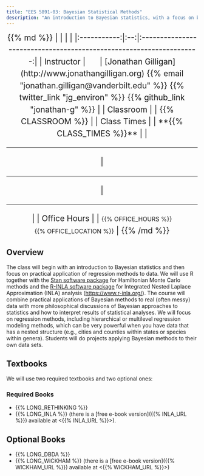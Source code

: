 ```yaml
---
title: "EES 5891-03: Bayesian Statistical Methods"
description: "An introduction to Bayesian statistics, with a focus on both practical application of Bayesian regression methods to data as well as philosophical background on statistical inference and interpretation of statistical analyses. Bayes's theorem and tools for applying it, including quadratic approximations, Hamiltonian Monte Carlo sampling, and Integrated Nested Laplace Approximation (INLA). Advanced methods, including multilevel regression methods and geospatial analysis."
---
```



<center style="font-size:150%;line-height:150%;">
{{% md %}}
|             |     |                                                                     |
|:-----------:|:--:|:-------------------------------------------------------------------:|
| Instructor | <span style="margin-left:20px;">&nbsp;</span> | [Jonathan Gilligan](http://www.jonathangilligan.org) {{% email "jonathan.gilligan@vanderbilt.edu" %}} {{% twitter_link "jg_environ" %}} {{% github_link "jonathan-g" %}} |
| Classroom   |     | {{% CLASSROOM %}}   |   
| Class Times      |     | **{{% CLASS_TIMES %}}** |
| <hr style="border-top-color:black;"/> | <hr style="border-top-color:black;"/> | <hr style="border-top-color:black;"/> |
| Office Hours |   | <span style="font-size:75%;line-height:50%;"> {{% OFFICE_HOURS %}}<br/>{{% OFFICE_LOCATION %}}</span> |
{{% /md %}}
</center>

## Overview

The class will begin with an introduction to Bayesian statistics and then focus 
on practical application of regression methods to data. We will use R together 
with the 
[Stan software package](https://mc-stan.org) for Hamiltonian Monte Carlo methods
and the [R-INLA software package](https://www.r-inla.org/) 
for Integrated Nested Laplace Approximation (INLA) analysis 
(https://www.r-inla.org/). 
The course will combine practical applications of Bayesian methods to real 
(often messy) data with more philosophical discussions of Bayesian approaches 
to statistics and how to interpret results of statistical analyses. 
We will focus on regression methods, including hierarchical or 
multilevel regression modeling methods, which can be very powerful when you 
have data that has a nested structure (e.g., cities and counties within states 
or species within genera). Students will do projects applying Bayesian methods 
to their own data sets.

## Textbooks

We will use two required textbooks and two optional ones:

### Required Books

* {{% LONG_RETHINKING %}}
* {{% LONG_INLA %}} (there is a [free e-book version]({{% INLA_URL %}}) 
  available at <{{% INLA_URL %}}>).

## Optional Books

* {{% LONG_DBDA %}}
* {{% LONG_WICKHAM %}} (there is a [free e-book version]({{% WICKHAM_URL %}})
  available at <{{% WICKHAM_URL %}}>)
